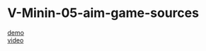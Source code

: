 # V-Minin-05-aim-game-sources

[demo](https://skirnevskyialeksandr.github.io/V-Minin-05-aim-game-sources/)  
[video](https://vladilen.ru/marathon/game)

